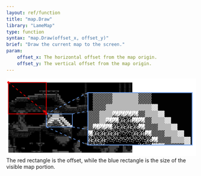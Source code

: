 ```yaml
---
layout: ref/function
title: "map.Draw"
library: "LameMap"
type: function
syntax: "map.Draw(offset_x, offset_y)"
brief: "Draw the current map to the screen."
param:
    offset_x: The horizontal offset from the map origin.
    offset_y: The vertical offset from the map origin.
---
```


![](drawmap.png)
The red rectangle is the offset, while the blue rectangle is the size of the visible map portion.
